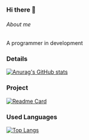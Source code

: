 ### Hi there 👋

###### About me
A programmer in development

### Details

[![Anurag's GitHub stats](https://github-readme-stats.vercel.app/api?username=juravellar&show_icons=true&theme=dark)](https://github.com/anuraghazra/github-readme-stats)

### Project

[![Readme Card](https://github-readme-stats.vercel.app/api/pin/?username=juravellar&repo=TikTok-Project&theme=dark)](https://github.com/anuraghazra/github-readme-stats)

### Used Languages
[![Top Langs](https://github-readme-stats.vercel.app/api/top-langs/?username=juravellar&layout=compact)](https://github.com/anuraghazra/github-readme-stats)
